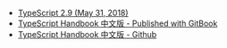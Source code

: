 - [TypeScript 2.9 (May 31, 2018)](https://blogs.msdn.microsoft.com/typescript/2018/05/31/announcing-typescript-2-9/)
- [TypeScript Handbook 中文版 - Published with GitBook](https://zhongsp.gitbooks.io/typescript-handbook/content/)
- [TypeScript Handbook 中文版 - Github](https://github.com/zhongsp/TypeScript)